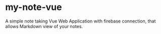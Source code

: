# my-note-vue
A simple note taking Vue Web Application with firebase connection, that allows Markdown view of your notes.
